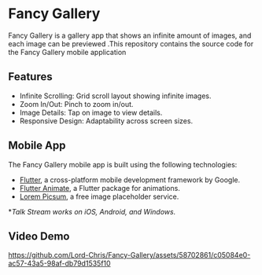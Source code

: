 # Fancy Gallery
Fancy Gallery is a gallery app that shows an infinite amount of images, and each image can be previewed .This repository contains the source code for the Fancy Gallery mobile application

## Features
- Infinite Scrolling: Grid scroll layout showing infinite images.
- Zoom In/Out: Pinch to zoom in/out.
- Image Details: Tap on image to view details.
- Responsive Design: Adaptability across screen sizes.

## Mobile App
The Fancy Gallery mobile app is built using the following technologies:

- [Flutter](https://flutter.dev/), a cross-platform mobile development framework by Google.
- [Flutter Animate](https://pub.dev/packages/flutter_animate), a Flutter package for animations.
- [Lorem Picsum](https://picsum.photos/), a free image placeholder service.

**Talk Stream works on iOS, Android, and Windows.*

## Video Demo
https://github.com/Lord-Chris/Fancy-Gallery/assets/58702861/c05084e0-ac57-43a5-98af-db79d1535f10
